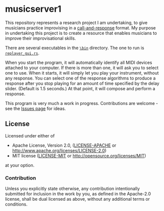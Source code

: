 # musicserver1

This repository represents a research project I am undertaking, to give musicians practice improvising in a 
[call-and-response](https://jamplay.com/weekend-warrior/w/call-and-response-like-a-blues-legend) format. My purpose
in undertaking this project is to create a resource that enables musicians to improve their improvisational skills.

There are several executables in the [`\bin`](https://github.com/gjf2a/musicserver1/tree/master/src/bin) directory. 
The one to run is [`replayer_gui.rs`](https://github.com/gjf2a/musicserver1/blob/master/src/bin/replayer_gui.rs). 

When you start the program, it will automatically identify all MIDI devices attached to your computer. If there is 
more than one, it will ask you to select one to use. When it starts, it will simply let you play your instrument,
without any response. You can select one of the response algorithms to produce a response after you stop playing
for an amount of time specified by the delay slider. (Default is 1.5 seconds.) At that point, it will compose and
perform a response.

This program is very much a work in progress. Contributions are welcome - see the 
[Issues page](https://github.com/gjf2a/musicserver1/issues) for ideas. 

## License

Licensed under either of

 * Apache License, Version 2.0, ([LICENSE-APACHE](LICENSE-APACHE) or http://www.apache.org/licenses/LICENSE-2.0)
 * MIT license ([LICENSE-MIT](LICENSE-MIT) or http://opensource.org/licenses/MIT)

at your option.

### Contribution

Unless you explicitly state otherwise, any contribution intentionally submitted
for inclusion in the work by you, as defined in the Apache-2.0 license, shall be dual licensed as above, without any
additional terms or conditions.
